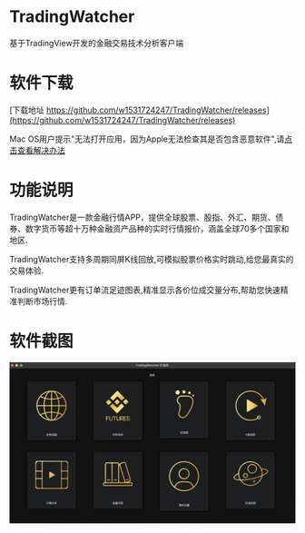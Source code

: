 # TradingWatcher
基于TradingView开发的金融交易技术分析客户端

# 软件下载
[下载地址 https://github.com/w1531724247/TradingWatcher/releases](https://github.com/w1531724247/TradingWatcher/releases)

Mac OS用户提示"无法打开应用，因为Apple无法检查其是否包含恶意软件",请[点击查看解决办法](https://zhuanlan.zhihu.com/p/568923288)

# 功能说明
TradingWatcher是一款金融行情APP，提供全球股票、股指、外汇、期货、债券、数字货币等超十万种金融资产品种的实时行情报价，涵盖全球70多个国家和地区.

TradingWatcher支持多周期同屏K线回放,可模拟股票价格实时跳动,给您最真实的交易体验.

TradingWatcher更有订单流足迹图表,精准显示各价位成交量分布,帮助您快速精准判断市场行情.

# 软件截图
![image](https://github.com/w1531724247/TradingWatcher/blob/main/app_show_images/home@2x.png?raw=true)
